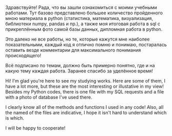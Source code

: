 Здравствуйте! Рада, что вы зашли ознакомиться с моими учебными работами. Тут базово представлено большее количество пройденного мною материала в python (статистика, математика, визуализация, библиотеки numpy, pandas и пр.), 
а также моя итоговая работа в sql с прикреплённым фото самой базы данных, дипломная работа в python.

Это далеко не все работы, но те, которые кажутся мне наиболее показательными, каждый код я отлично помню и понимаю, постаралась оставить везде комментарии 
для максимального понимания происходящего!

Всё подписано по темам, должно быть примерно понятно, где и на какую тему каждая работа. Заранее спасибо за уделённое время!
 
  

Hi! I'm glad you're here to see my studying works. Here are some of them, I have a lot more, but these are the most interesting or illustative in my view!
Besides my Python codes, there is one file with my SQL requests and a file with a photo of database I've used there. 

I clearly know all of the methods and functions I used in any code! Also, all the named of the files are indicative, I hope it isn't hard to understand which is which.

I will be happy to cooperate!
